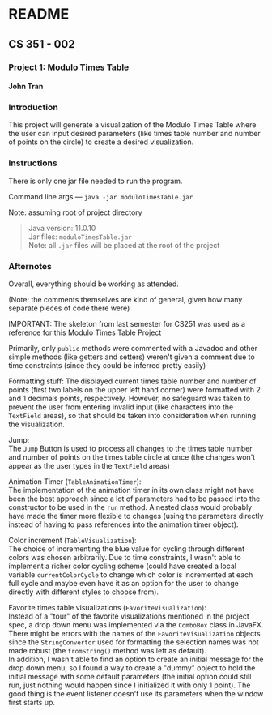 # README
## CS 351 - 002
### Project 1: Modulo Times Table
#### John Tran

### Introduction

This project will generate a visualization of the Modulo Times Table where the user can input desired parameters (like times table number and number of points on the circle) to create a desired visualization.

### Instructions

There is only one jar file needed to run the program.

Command line args &mdash; `java -jar moduloTimesTable.jar`

Note: assuming root of project directory

> Java version: 11.0.10   
> Jar files: `moduloTimesTable.jar`   
> Note: all `.jar` files will be placed at the root of the project

### Afternotes

Overall, everything should be working as attended.   

(Note: the comments themselves are kind of general, given how many separate pieces of code there were)   

IMPORTANT: The skeleton from last semester for CS251 was used as a reference for this Modulo Times Table Project   

Primarily, only `public` methods were commented with a Javadoc and other simple methods (like getters and setters) weren't given a comment due to time constraints (since they could be inferred pretty easily)

Formatting stuff:
The displayed current times table number and number of points (first two labels on the upper left hand corner) were formatted with 2 and 1 decimals points, respectively. However, no safeguard was taken to prevent the user from entering invalid input (like characters into the `TextField` areas), so that should be taken into consideration when running the visualization.

Jump:   
The `Jump` Button is used to process all changes to the times table number and number of points on the times table circle at once (the changes won't appear as the user types in the `TextField` areas)

Animation Timer (`TableAnimationTimer`):   
The implementation of the animation timer in its own class might not have been the best approach since a lot of parameters had to be passed into the constructor to be used in the `run` method. A nested class would probably have made the timer more flexible to changes (using the parameters directly instead of having to pass references into the animation timer object).

Color increment (`TableVisualization`):   
The choice of incrementing the blue value for cycling through different colors was chosen arbitrarily. Due to time constraints, I wasn't able to implement a richer color cycling scheme (could have created a local variable `currentColorCycle` to change which color is incremented at each full cycle and maybe even have it as an option for the user to change directly with different styles to choose from).

Favorite times table visualizations (`FavoriteVisualization`):   
Instead of a "tour" of the favorite visualizations mentioned in the project spec, a drop down menu was implemented via the `ComboBox` class in JavaFX. There might be errors with the names of the `FavoriteVisualization` objects since the `StringConvertor` used for formatting the selection names was not made robust (the `fromString()` method was left as default).   
In addition, I wasn't able to find an option to create an initial message for the drop down menu, so I found a way to create a "dummy" object to hold the initial message with some default parameters (the initial option could still run, just nothing would happen since I initialized it with only 1 point). The good thing is the event listener doesn't use its parameters when the window first starts up.
